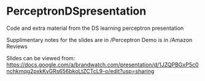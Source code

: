 # PerceptronDSpresentation

Code and extra material from the DS learning perceptron presentation

Supplimentary notes for the slides are in /Perceptron
Demo is in /Amazon Reviews

Slides can be viewed from:
https://docs.google.com/a/brandwatch.com/presentation/d/1JZQPBGxP5c0nchkmqg2pxkKvGRs656bkoLtZCTcL9-o/edit?usp=sharing